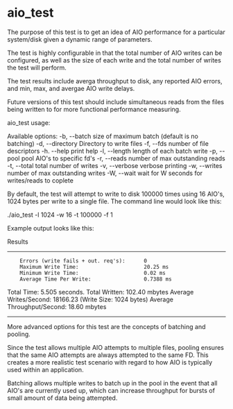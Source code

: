 # aio_test

The purpose of this test is to get an idea of AIO performance for a particular system/disk given a dynamic range of parameters.

The test is highly configurable in that the total number of AIO writes can be configured, as well as the size of each write and 
the total number of writes the test will perform. 

The test results include averga throughput to disk, any reported AIO errors, and min, max, and avergae AIO write delays. 

Future versions of this test should include simultaneous reads from the files being written to for more functional performance measuring. 

aio_test usage:

Available options:
  -b, --batch          size of maximum batch (default is no batching)
  -d, --directory      Directory to write files
  -f, --fds            number of file descriptors
  -h. --help           print help
  -l, --length         length of each batch write
  -p, --pool           pool AIO's to specific fd's
  -r, --reads          number of max outstanding reads
  -t, --total          total number of writes
  -v, --verbose        verbose printing
  -w, --writes         number of max outstanding writes
  -W, --wait           wait for W seconds for writes/reads to coplete

By default, the test will attempt to write to disk 100000 times using 16 AIO's, 1024 bytes per write to a single file. The command line 
would look like this:

./aio_test -l 1024 -w 16 -t 100000 -f 1

Example output looks like this:

Results
********************************************************************
        Errors (write fails + out. req's):      0
        Maximum Write Time:                     20.25 ms
        Minimum Write Time:                     0.02 ms
        Average Time Per Write:                 0.7388 ms
 Total Time: 5.505 seconds. Total Written: 102.40 mbytes
 Average Writes/Second: 18166.23 (Write Size: 1024 bytes)
 Average Throughput/Second: 18.60 mbytes
********************************************************************

More advanced options for this test are the concepts of batching and pooling. 

Since the test allows multiple AIO attempts to multiple files, pooling ensures that the same AIO attempts are always attempted to the same FD. 
This creates a more realistic test scenario with regard to how AIO is typically used within an application.

Batching allows multiple writes to batch up in the pool in the event that all AIO's are currently used up, which can increase throughput for bursts
of small amount of data being attempted. 
